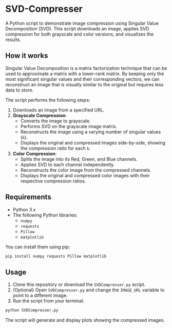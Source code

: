 # SVD-Compresser

A Python script to demonstrate image compression using Singular Value Decomposition (SVD). This script downloads an image, applies SVD compression for both grayscale and color versions, and visualizes the results.

## How it works

Singular Value Decomposition is a matrix factorization technique that can be used to approximate a matrix with a lower-rank matrix. By keeping only the most significant singular values and their corresponding vectors, we can reconstruct an image that is visually similar to the original but requires less data to store.

The script performs the following steps:
1.  Downloads an image from a specified URL.
2.  **Grayscale Compression**:
    *   Converts the image to grayscale.
    *   Performs SVD on the grayscale image matrix.
    *   Reconstructs the image using a varying number of singular values (`k`).
    *   Displays the original and compressed images side-by-side, showing the compression ratio for each `k`.
3.  **Color Compression**:
    *   Splits the image into its Red, Green, and Blue channels.
    *   Applies SVD to each channel independently.
    *   Reconstructs the color image from the compressed channels.
    *   Displays the original and compressed color images with their respective compression ratios.

## Requirements

- Python 3.x
- The following Python libraries:
  - `numpy`
  - `requests`
  - `Pillow`
  - `matplotlib`

You can install them using pip:
```bash
pip install numpy requests Pillow matplotlib
```

## Usage

1.  Clone this repository or download the `SVDCompresser.py` script.
2.  (Optional) Open `SVDCompresser.py` and change the `IMAGE_URL` variable to point to a different image.
3.  Run the script from your terminal:
```bash
python SVDCompresser.py
```
The script will generate and display plots showing the compressed images.